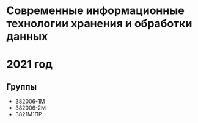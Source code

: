 # Современные информационные технологии хранения и обработки данных
# 2021 год

## Группы
* 382006-1М
* 382006-2М
* 3821М1ПР

